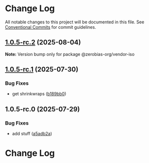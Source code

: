 # Change Log

All notable changes to this project will be documented in this file.
See [Conventional Commits](https://conventionalcommits.org) for commit guidelines.

## [1.0.5-rc.2](https://github.com/zerobias-org/vendor/compare/@zerobias-org/vendor-iso@1.0.5-rc.1...@zerobias-org/vendor-iso@1.0.5-rc.2) (2025-08-04)

**Note:** Version bump only for package @zerobias-org/vendor-iso





## [1.0.5-rc.1](https://github.com/zerobias-org/vendor/compare/@zerobias-org/vendor-iso@1.0.5-rc.0...@zerobias-org/vendor-iso@1.0.5-rc.1) (2025-07-30)


### Bug Fixes

* get shrinkwraps ([b189bb0](https://github.com/zerobias-org/vendor/commit/b189bb0cf53ad66427530ccc0eab7824527942d3))





## 1.0.5-rc.0 (2025-07-29)


### Bug Fixes

* add stuff ([a5adb2a](https://github.com/zerobias-org/vendor/commit/a5adb2aecd0670c42e9077affecb6a047bf30fc6))





# Change Log
